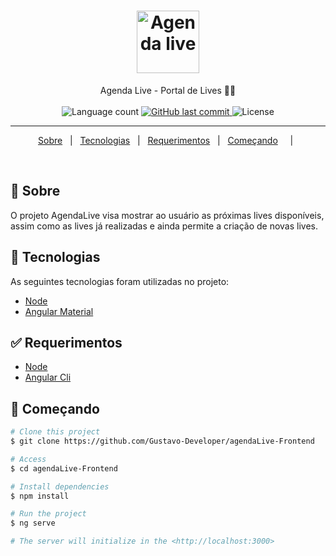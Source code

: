 <h1 align="center">

<img src="./public/images/avatar.svg" alt="Agenda live" width="100px"/>

</h1>

<p align="center">
  Agenda Live - Portal de Lives 📰🚀
  <br>
  <br>

  <img alt="Language count" src="https://img.shields.io/github/repo-size/gustavo-developer/ignews"/>


  <a href="https://github.com/gustavo-developer/ignews/commits/main">
    <img alt="GitHub last commit" src="https://img.shields.io/github/last-commit/gustavo-developer/ignews">
  </a>

  <img alt="License" src="https://img.shields.io/github/license/gustavo-developer/ignews">
</p>

---

<p align="center">
  <a href="#dart-sobre">Sobre</a> &#xa0; | &#xa0; 
  <a href="#rocket-tecnologias">Tecnologias</a> &#xa0; | &#xa0;
  <a href="#white_check_mark-requerimentos">Requerimentos</a> &#xa0; | &#xa0;
  <a href="#checkered_flag-começando">Começando</a> &#xa0; &#xa0; | &#xa0;
</p>

<br>

## :dart: Sobre ##

O projeto AgendaLive visa mostrar ao usuário as próximas lives disponíveis, assim como as lives já realizadas e ainda permite a criação de novas lives.


## :rocket: Tecnologias ##

As seguintes tecnologias foram utilizadas no projeto:

- [Node](https://nodejs.org/en/)
- [Angular Material](https://material.angular.io/)


## :white_check_mark: Requerimentos ##

- [Node](https://nodejs.org/en/)
- [Angular Cli](https://angular.io/cli)

## :checkered_flag: Começando ##

```bash
# Clone this project
$ git clone https://github.com/Gustavo-Developer/agendaLive-Frontend

# Access
$ cd agendaLive-Frontend

# Install dependencies
$ npm install

# Run the project
$ ng serve

# The server will initialize in the <http://localhost:3000>
```

